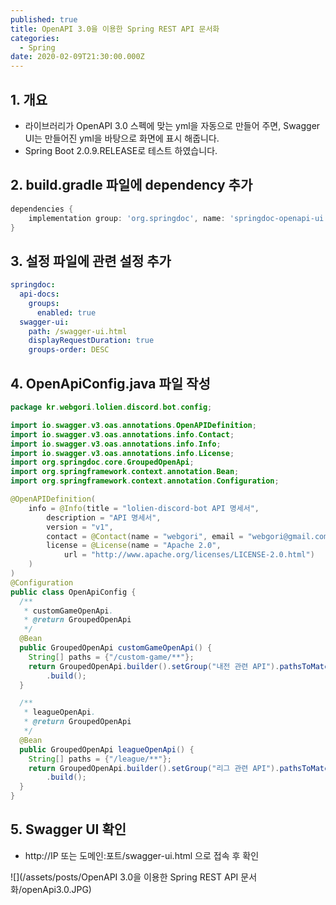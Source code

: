 ```yaml
---
published: true
title: OpenAPI 3.0을 이용한 Spring REST API 문서화
categories:
  - Spring
date: 2020-02-09T21:30:00.000Z
---
```


## 1. 개요
 * 라이브러리가 OpenAPI 3.0 스펙에 맞는 yml을 자동으로 만들어 주면, Swagger UI는 만들어진 yml을 바탕으로 화면에 표시 해줍니다.
 * Spring Boot 2.0.9.RELEASE로 테스트 하였습니다.
 
## 2. build.gradle 파일에 dependency 추가
```gradle
dependencies {
    implementation group: 'org.springdoc', name: 'springdoc-openapi-ui', version: '1.2.30'
}
```

## 3. 설정 파일에 관련 설정 추가
```yml
springdoc:
  api-docs:
    groups:
      enabled: true
  swagger-ui:
    path: /swagger-ui.html
    displayRequestDuration: true
    groups-order: DESC
```

## 4. OpenApiConfig.java 파일 작성
```java
package kr.webgori.lolien.discord.bot.config;

import io.swagger.v3.oas.annotations.OpenAPIDefinition;
import io.swagger.v3.oas.annotations.info.Contact;
import io.swagger.v3.oas.annotations.info.Info;
import io.swagger.v3.oas.annotations.info.License;
import org.springdoc.core.GroupedOpenApi;
import org.springframework.context.annotation.Bean;
import org.springframework.context.annotation.Configuration;

@OpenAPIDefinition(
    info = @Info(title = "lolien-discord-bot API 명세서",
        description = "API 명세서",
        version = "v1",
        contact = @Contact(name = "webgori", email = "webgori@gmail.com"),
        license = @License(name = "Apache 2.0",
            url = "http://www.apache.org/licenses/LICENSE-2.0.html")
    )
)
@Configuration
public class OpenApiConfig {
  /**
   * customGameOpenApi.
   * @return GroupedOpenApi
   */
  @Bean
  public GroupedOpenApi customGameOpenApi() {
    String[] paths = {"/custom-game/**"};
    return GroupedOpenApi.builder().setGroup("내전 관련 API").pathsToMatch(paths)
        .build();
  }

  /**
   * leagueOpenApi.
   * @return GroupedOpenApi
   */
  @Bean
  public GroupedOpenApi leagueOpenApi() {
    String[] paths = {"/league/**"};
    return GroupedOpenApi.builder().setGroup("리그 관련 API").pathsToMatch(paths)
        .build();
  }
}

```

## 5. Swagger UI 확인
 * http://IP 또는 도메인:포트/swagger-ui.html 으로 접속 후 확인

![](/assets/posts/OpenAPI 3.0을 이용한 Spring REST API 문서화/openApi3.0.JPG)

